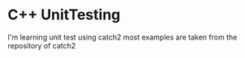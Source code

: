 # C++ UnitTesting
 I'm learning unit test using catch2 most examples are taken from the repository of catch2
